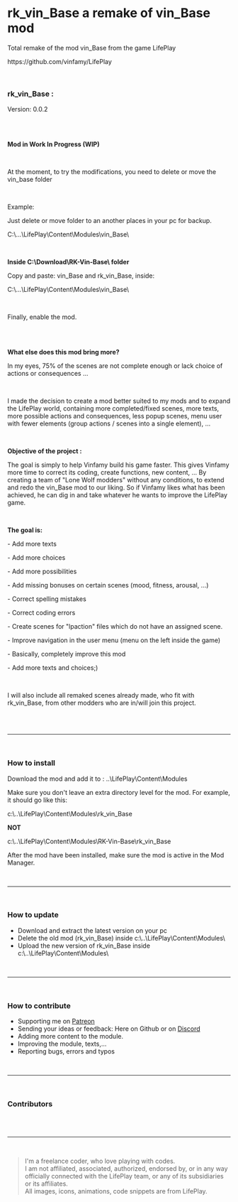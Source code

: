<h1>rk_vin_Base a remake of vin_Base mod</h1>
<p>Total remake of the mod vin_Base from the game LifePlay</p>
<p>https://github.com/vinfamy/LifePlay</p>
<br>
<h3>rk_vin_Base :</h3>
<p>Version: 0.0.2</p>
<br>
<br>
<p><strong>Mod in Work In Progress (WIP)</strong></p>
<br>
<p>At the moment, to try the modifications, you need to delete or move the vin_base folder</p>
<br>
<p>Example:</p>
<p>Just delete or move folder to an another places in your pc for backup.</p>
<p>C:\...\LifePlay\Content\Modules\vin_Base\</p>
<br>
<p><strong>Inside C:\Download\RK-Vin-Base\ folder</strong></p>
<p>Copy and paste: vin_Base and rk_vin_Base, inside:</p>
<p>C:\...\LifePlay\Content\Modules\vin_Base\</p>
<br>
<p>Finally, enable the mod.</p>
<br>
<br>
<p><strong>What else does this mod bring more?</strong></p>
<p>In my eyes, 75% of the scenes are not complete enough or lack choice of actions or consequences ...</p>
<br>
<p>I made the decision to create a mod better suited to my mods and to expand the LifePlay world, containing more completed/fixed scenes, more texts, more possible actions and consequences, less popup scenes, menu user with fewer elements (group actions / scenes into a single element), ...</p>
<br>
<p><strong>Objective of the project :</strong></p>
<p>The goal is simply to help Vinfamy build his game faster. This gives Vinfamy more time to correct its coding, create functions, new content, ... By creating a team of "Lone Wolf modders" without any conditions, to extend and redo the vin_Base mod to our liking. So if Vinfamy likes what has been achieved, he can dig in and take whatever he wants to improve the LifePlay game.</p>
<br>
<p><strong>The goal is:</strong></p>
<p>- Add more texts</p>
<p>- Add more choices</p>
<p>- Add more possibilities</p>
<p>- Add missing bonuses on certain scenes (mood, fitness, arousal, ...)</p>
<p>- Correct spelling mistakes</p>
<p>- Correct coding errors</p>
<p>- Create scenes for "lpaction" files which do not have an assigned scene.</p>
<p>- Improve navigation in the user menu (menu on the left inside the game)</p>
<p>- Basically, completely improve this mod</p>
<p>- Add more texts and choices;)</p>
<br>
<p>I will also include all remaked scenes already made, who fit with rk_vin_Base, from other modders who are in/will join this project.</p>
<br>
<br>
<hr>
<br>
<h3> How to install</h3>
<p>Download the mod and add it to : ..\LifePlay\Content\Modules</p>
<p>Make sure you don't leave an extra directory level for the mod. For example, it should go like this:</p>
<p>c:\..\LifePlay\Content\Modules\rk_vin_Base</p>
<p><strong>NOT</strong></p>
<p>c:\..\LifePlay\Content\Modules\RK-Vin-Base\rk_vin_Base</p>
<p>After the mod have been installed, make sure the mod is active in the Mod Manager.</p>
<br>
<hr>
<br>
<h3> How to update</h3>
<ul>
<li>Download and extract the latest version on your pc</li>
<li>Delete the old mod (rk_vin_Base) inside c:\..\LifePlay\Content\Modules\</li>
<li>Upload the new version of rk_vin_Base inside c:\..\LifePlay\Content\Modules\</li>
</ul>
<br>
<hr>
<br>
<h3>How to contribute</h3>
<ul>
<li>Supporting me on <a href="https://www.patreon.com/raiderknight">Patreon</a></li>
<li>Sending your ideas or feedback: Here on Github or on <a href="https://discord.gg/d3U9E2wb4Y">Discord</a></li>
<li>Adding more content to the module.</li>
<li>Improving the module, texts,...</li>
<li>Reporting bugs, errors and typos</li>
</ul>
<br>
<hr>
<br>
<h3>Contributors</h3>
<br>
<br>
<hr>
<br>
<blockquote> I'm a freelance coder, who love playing with codes.<br>
I am not affiliated, associated, authorized, endorsed by, or in any way officially connected with the LifePlay team, or any of its subsidiaries or its affiliates.<br>
All images, icons, animations, code snippets are from LifePlay.</blockquote>